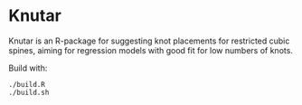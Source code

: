 # Knutar
Knutar is an R-package for suggesting knot placements for restricted cubic spines, aiming for regression models with good fit for low numbers of knots.

Build with:
```
./build.R
./build.sh
```


